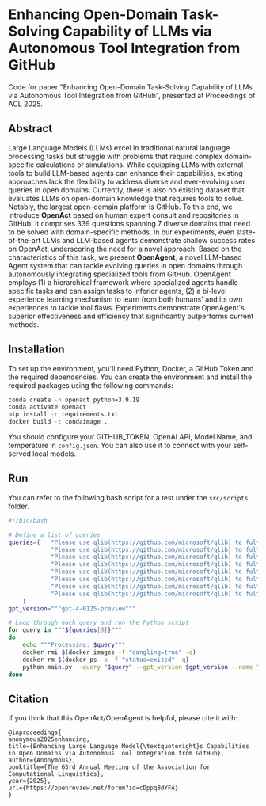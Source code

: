 # Enhancing Open-Domain Task-Solving Capability of LLMs via Autonomous Tool Integration from GitHub

Code for paper "Enhancing Open-Domain Task-Solving Capability of LLMs via Autonomous Tool Integration from GitHub", presented at Proceedings of ACL 2025.

## Abstract

Large Language Models (LLMs) excel in traditional natural language processing tasks but struggle with problems that require complex domain-specific calculations or simulations. While equipping LLMs with external tools to build LLM-based agents can enhance their capabilities, existing approaches lack the flexibility to address diverse and ever-evolving user queries in open domains. Currently, there is also no existing dataset that evaluates LLMs on open-domain knowledge that requires tools to solve. Notably, the largest open-domain platform is GitHub. To this end, we introduce **OpenAct** based on human expert consult and repositories in GitHub. It comprises 339 questions spanning 7 diverse domains that need to be solved with domain-specific methods. In our experiments, even state-of-the-art LLMs and LLM-based agents demonstrate shallow success rates on OpenAct, underscoring the need for a novel approach. Based on the characteristics of this task, we present **OpenAgent**, a novel LLM-based Agent system that can tackle evolving queries in open domains through autonomously integrating specialized tools from GitHub. OpenAgent employs (1) a hierarchical framework where specialized agents handle specific tasks and can assign tasks to inferior agents, (2) a bi-level experience learning mechanism to learn from both humans' and its own experiences to tackle tool flaws. Experiments demonstrate OpenAgent's superior effectiveness and efficiency that significantly outperforms current methods.

## Installation

To set up the environment, you'll need Python, Docker, a GitHub Token and the required dependencies. You can create the environment and install the required packages using the following commands:

```bash
conda create -n openact python=3.9.19
conda activate openact
pip install -r requirements.txt
docker build -t condaimage .
```

You should configure your GITHUB_TOKEN, OpenAI API, Model Name, and temperature in `config.json`. You can also use it to connect with your self-served local models.

## Run

You can refer to the following bash script for a test under the `src/scripts` folder.

```bash
#!/bin/bash

# Define a list of queries
queries=(   "Please use qlib(https://github.com/microsoft/qlib) to fulfill this task: I am a fintech researcher aiming to utilize data from the A market to train an LightGBM model, with the goal of forecasting market conditions for 2018 to 2019, and get its backtest result. You should give me the back test result.",
            "Please use qlib(https://github.com/microsoft/qlib) to fulfill this task: I am a fintech researcher aiming to utilize data from the A market (csi500) to train a LightGBM model. You should give me the back test result.",
            "Please use qlib(https://github.com/microsoft/qlib) to fulfill this task: I am a fintech researcher aiming to utilize data from the A market (csi300) to train a LightGBM model. You should give me the back test result.",
            "Please use qlib(https://github.com/microsoft/qlib) to fulfill this task: I am a fintech researcher aiming to utilize data from the A market (csi500) spanning from 2008 to 2018 to train an LightGBM model, with the goal of forecasting market conditions for 2018 to 2019, and get its backtest result. You should not only give me the back test result, but also the transaction details in csv format of how to get such result.",
            "Please use qlib(https://github.com/microsoft/qlib) to fulfill this task: I am a fintech researcher aiming to utilize data from the A market spanning from 2008 to 2018 to train a model, with the goal of forecasting market conditions for 2018 to 2019, and get its backtest result. You should not only give me the back test result, but also the transaction details of how to get such result.",
            "Please use qlib(https://github.com/microsoft/qlib) to fulfill this task: I am a fintech researcher aiming to train an LightGBM model, with the goal of forecasting market conditions for 2018 to 2019, and get its backtest result. You should give me the back test result.",
            "Please use qlib(https://github.com/microsoft/qlib) to fulfill this task: I am a fintech researcher aiming to utilize data from the A market spanning from 2008 to 2018 to train an LightGBM model, with the goal of forecasting market conditions for 2018 to 2019, and get its backtest result. You should give me the back test result.",
            "Please use qlib(https://github.com/microsoft/qlib) to fulfill this task: I am a fintech researcher aiming to utilize data from the A market to train an LightGBM model and get its backtest result. You should not only give me the back test result, but also the transaction details of how to get such result."
    )
gpt_version="""gpt-4-0125-preview"""

# Loop through each query and run the Python script
for query in """${queries[@]}"""
do
    echo """Processing: $query"""
    docker rmi $(docker images -f "dangling=true" -q)
    docker rm $(docker ps -a -f "status=exited" -q)
    python main.py --query "$query" --gpt_version $gpt_version --name "qlib_cot"
done
```

## Citation

If you think that this OpenAct/OpenAgent is helpful, please cite it with:

```
@inproceedings{
anonymous2025enhancing,
title={Enhancing Large Language Model{\textquoteright}s Capabilities in Open Domains via Autonomous Tool Integration from GitHub},
author={Anonymous},
booktitle={The 63rd Annual Meeting of the Association for Computational Linguistics},
year={2025},
url={https://openreview.net/forum?id=cDppq8dYFA}
}
```